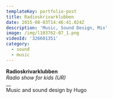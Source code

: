 ```yaml
---
templateKey: portfolio-post
title: Radioskrivarklubben
date: 2015-08-03T14:46:41.024Z
description: 'Music, Sound Design, Mix'
image: /img/l103762-07_1.png
videoId: '326601351'
category:
  - sound
  - music
---
```

**Radioskrivarklubben** \
_Radio show for kids (UR)_\
__\
Music and sound design by Hugo
